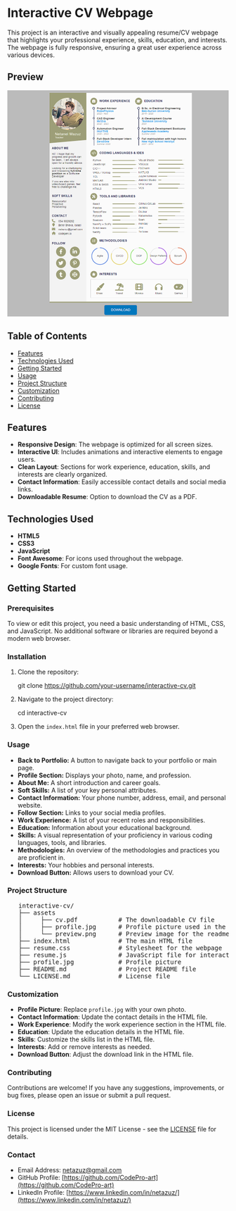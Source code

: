 # Interactive CV Webpage

This project is an interactive and visually appealing resume/CV webpage that highlights your professional experience, skills, education, and interests. The webpage is fully responsive, ensuring a great user experience across various devices.

## Preview

<img src="assets/preview.png" alt="Site Preview" width="600"/>

## Table of Contents

- [Features](#features)
- [Technologies Used](#technologies-used)
- [Getting Started](#getting-started)
- [Usage](#usage)
- [Project Structure](#project-structure)
- [Customization](#customization)
- [Contributing](#contributing)
- [License](#license)

## Features

- **Responsive Design**: The webpage is optimized for all screen sizes.
- **Interactive UI**: Includes animations and interactive elements to engage users.
- **Clean Layout**: Sections for work experience, education, skills, and interests are clearly organized.
- **Contact Information**: Easily accessible contact details and social media links.
- **Downloadable Resume**: Option to download the CV as a PDF.

## Technologies Used

- **HTML5**
- **CSS3**
- **JavaScript**
- **Font Awesome**: For icons used throughout the webpage.
- **Google Fonts**: For custom font usage.

## Getting Started

### Prerequisites

To view or edit this project, you need a basic understanding of HTML, CSS, and JavaScript. No additional software or libraries are required beyond a modern web browser.

### Installation

1. Clone the repository:


   
   git clone https://github.com/your-username/interactive-cv.git

   

2. Navigate to the project directory:


   
   cd interactive-cv

   

3. Open the `index.html` file in your preferred web browser.

### Usage

- **Back to Portfolio:** A button to navigate back to your portfolio or main page.
- **Profile Section:** Displays your photo, name, and profession.
- **About Me:** A short introduction and career goals.
- **Soft Skills:** A list of your key personal attributes.
- **Contact Information:** Your phone number, address, email, and personal website.
- **Follow Section:** Links to your social media profiles.
- **Work Experience:** A list of your recent roles and responsibilities.
- **Education:** Information about your educational background.
- **Skills:** A visual representation of your proficiency in various coding languages, tools, and libraries.
- **Methodologies:** An overview of the methodologies and practices you are proficient in.
- **Interests:** Your hobbies and personal interests.
- **Download Button:** Allows users to download your CV.

### Project Structure

<pre>
   interactive-cv/  
   ├── assets  
   │     ├── cv.pdf           # The downloadable CV file  
   │     ├── profile.jpg      # Profile picture used in the CV  
   │     └── preview.png      # Preview image for the readme file  
   ├── index.html             # The main HTML file  
   ├── resume.css             # Stylesheet for the webpage  
   ├── resume.js              # JavaScript file for interactivity  
   ├── profile.jpg            # Profile picture  
   ├── README.md              # Project README file  
   └── LICENSE.md             # License file  
</pre>

### Customization

- **Profile Picture**: Replace `profile.jpg` with your own photo.
- **Contact Information**: Update the contact details in the HTML file.
- **Work Experience**: Modify the work experience section in the HTML file.
- **Education**: Update the education details in the HTML file.
- **Skills**: Customize the skills list in the HTML file.
- **Interests**: Add or remove interests as needed.
- **Download Button**: Adjust the download link in the HTML file.

### Contributing

Contributions are welcome! If you have any suggestions, improvements, or bug fixes, please open an issue or submit a pull request.

### License

This project is licensed under the MIT License - see the [LICENSE](LICENSE) file for details.

### Contact

- Email Address: [netazuz@gmail.com](mailto:netazuz@gmail.com)
- GitHub Profile: [https://github.com/CodePro-art](https://github.com/CodePro-art)
- LinkedIn Profile: [https://www.linkedin.com/in/netazuz/](https://www.linkedin.com/in/netazuz/)